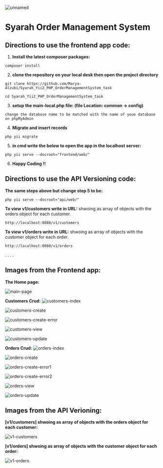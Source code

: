 ![unnamed](https://user-images.githubusercontent.com/71829413/163796308-55dfcff3-ff88-40cd-9d99-cfabdad186a7.png)

# Syarah Order Management System 

## Directions to use the frontend app code:
1. **Install the latest composer packages:**
```
composer install
```
2. **clone the repository on your local desk then open the project directory**
```
git clone https://github.com/Marya-Alzubi/Syarah_Yii2_PHP_OrderManagementSystem_task
```
```
cd Syarah_Yii2_PHP_OrderManagementSystem_task
```
3. **setup the main-local.php file: (file Location: common -> config)**
```
change the database name to be matched with the name of youe database on phpMyAdmin
```
4. **Migrate and insert records**
```
php yii migrate
```
5. **in cmd write the below to open the app in the localhost server:**
```
php yii serve --docroot="frontend/web/"
```
6. **Happy Coding !!**

## Directions to use the API Versioning code:
**The same steps above but change step 5 to be:**
```
php yii serve --docroot="api/web/"
```
**To view v1/customers write in URL:**
shwoing as array of objects with the orders object for each customer.
```
http://localhost:8080/v1/customers
```
**To view v1/orders write in URL:**
shwoing as array of objects with the customer object for each order.
```
http://localhost:8080/v1/orders
```
.
.
.
.
## Images from the Frontend app:
**The Home page:**

![main-page](https://user-images.githubusercontent.com/71829413/153700776-7694e214-5955-4eb2-8ced-812b64ccec22.PNG)


**Customers Crud:**
![customers-index](https://user-images.githubusercontent.com/71829413/153700683-41339bce-a4c3-45bf-a275-bfd4b05f3ae3.PNG)

![customers-create](https://user-images.githubusercontent.com/71829413/153700691-9fb5d38c-13a8-40b8-8291-7eeb01c7923b.PNG)

![customers-create-error](https://user-images.githubusercontent.com/71829413/153700698-5ba29fa2-b704-47c1-95d4-764304c3aad0.PNG)

![customers-view](https://user-images.githubusercontent.com/71829413/153700703-5959b939-efbc-4440-a662-a82adbd32b1b.PNG)

![customers-update](https://user-images.githubusercontent.com/71829413/153700706-3bc3490a-960c-462b-95fd-11d646ae8814.PNG)

**Orders Crud:**
![orders-index](https://user-images.githubusercontent.com/71829413/153700725-1a7e5aa4-e799-4c3a-85ce-bfae4fbbed1c.PNG)

![orders-create](https://user-images.githubusercontent.com/71829413/153700735-8fe6c5d7-4b96-480d-900d-db6573752e44.PNG)

![orders-create-error1](https://user-images.githubusercontent.com/71829413/153700737-602638b7-29b9-423c-848a-eecb55c737e8.PNG)

![orders-create-error2](https://user-images.githubusercontent.com/71829413/153700738-9a56f3e9-7f7d-4e30-a7a3-84aaa40dc230.PNG)

![orders-view](https://user-images.githubusercontent.com/71829413/153700744-2fd6df58-c9ae-4bbb-8056-d17a99b9a73b.PNG)

![orders-update](https://user-images.githubusercontent.com/71829413/153700746-1160ffa1-524f-40ec-93e4-99366b21e82f.PNG)

## Images from the API Verioning:
**[v1/customers]  shwoing as array of objects with the orders object for each customer:**

![v1-customers](https://user-images.githubusercontent.com/71829413/153700818-b984dac8-af49-44c9-8a02-4e8482a127aa.PNG)

**[v1/orders] shwoing as array of objects with the customer object for each order:**

![v1-orders](https://user-images.githubusercontent.com/71829413/153700906-6b4789ef-4af4-4496-b123-10435d69948f.PNG)


